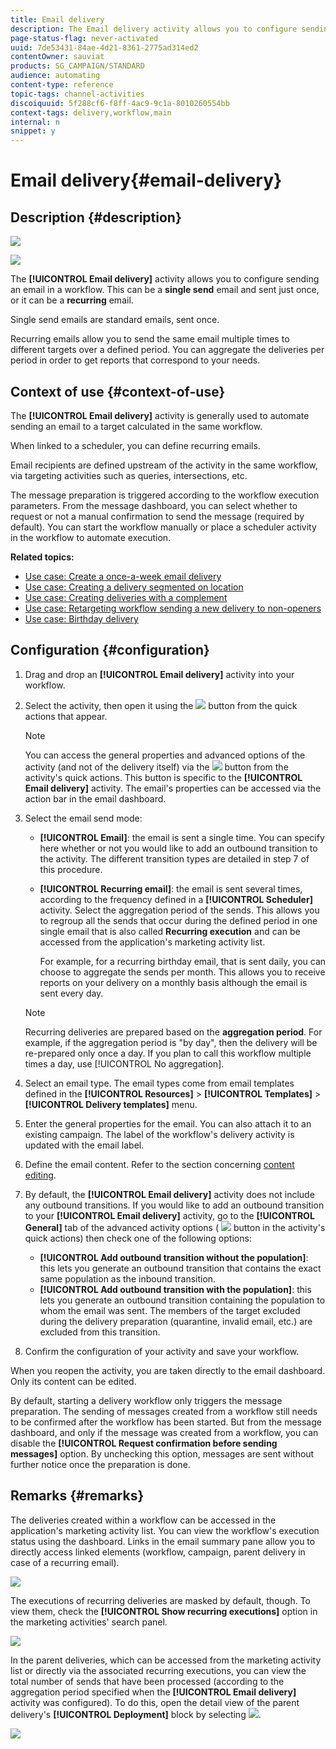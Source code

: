 ```yaml
---
title: Email delivery
description: The Email delivery activity allows you to configure sending a single send email or a recurring email in a workflow.
page-status-flag: never-activated
uuid: 7de53431-84ae-4d21-8361-2775ad314ed2
contentOwner: sauviat
products: SG_CAMPAIGN/STANDARD
audience: automating
content-type: reference
topic-tags: channel-activities
discoiquuid: 5f288cf6-f8ff-4ac9-9c1a-8010260554bb
context-tags: delivery,workflow,main
internal: n
snippet: y
---
```


# Email delivery{#email-delivery}

## Description {#description}

![](assets/email.png)

![](assets/recurrentemail.png)

The **[!UICONTROL Email delivery]** activity allows you to configure sending an email in a workflow. This can be a **single send** email and sent just once, or it can be a **recurring** email.

Single send emails are standard emails, sent once.

Recurring emails allow you to send the same email multiple times to different targets over a defined period. You can aggregate the deliveries per period in order to get reports that correspond to your needs.

## Context of use {#context-of-use}

The **[!UICONTROL Email delivery]** activity is generally used to automate sending an email to a target calculated in the same workflow.

When linked to a scheduler, you can define recurring emails.

Email recipients are defined upstream of the activity in the same workflow, via targeting activities such as queries, intersections, etc.

The message preparation is triggered according to the workflow execution parameters. From the message dashboard, you can select whether to request or not a manual confirmation to send the message (required by default). You can start the workflow manually or place a scheduler activity in the workflow to automate execution.

**Related topics:**

* [Use case: Create a once-a-week email delivery](../../automating/using/workflow-weekly-offer.md)
* [Use case: Creating a delivery segmented on location](../../automating/using/workflow-segmentation-location.md)
* [Use case: Creating deliveries with a complement](../../automating/using/workflow-created-query-with-complement.md)
* [Use case: Retargeting workflow sending a new delivery to non-openers](../../automating/using/workflow-cross-channel-retargeting.md)
* [Use case: Birthday delivery](../../automating/using/birthday-delivery.md)

## Configuration {#configuration}

1. Drag and drop an **[!UICONTROL Email delivery]** activity into your workflow.
1. Select the activity, then open it using the ![](assets/edit_darkgrey-24px.png) button from the quick actions that appear.

   >[!NOTE]
   >
   >You can access the general properties and advanced options of the activity (and not of the delivery itself) via the ![](assets/dlv_activity_params-24px.png) button from the activity's quick actions. This button is specific to the **[!UICONTROL Email delivery]** activity. The email's properties can be accessed via the action bar in the email dashboard.

1. Select the email send mode:

    * **[!UICONTROL Email]**: the email is sent a single time. You can specify here whether or not you would like to add an outbound transition to the activity. The different transition types are detailed in step 7 of this procedure.
    * **[!UICONTROL Recurring email]**: the email is sent several times, according to the frequency defined in a **[!UICONTROL Scheduler]** activity. Select the aggregation period of the sends. This allows you to regroup all the sends that occur during the defined period in one single email that is also called **Recurring execution** and can be accessed from the application's marketing activity list.

      For example, for a recurring birthday email, that is sent daily, you can choose to aggregate the sends per month. This allows you to receive reports on your delivery on a monthly basis although the email is sent every day.

    >[!NOTE]
    >
    >Recurring deliveries are prepared based on the **aggregation period**. For example, if the aggregation period is "by day", then the delivery will be re-prepared only once a day. If you plan to call this workflow multiple times a day, use [!UICONTROL No aggregation].

1. Select an email type. The email types come from email templates defined in the **[!UICONTROL Resources]** > **[!UICONTROL Templates]** > **[!UICONTROL Delivery templates]** menu.
1. Enter the general properties for the email. You can also attach it to an existing campaign. The label of the workflow's delivery activity is updated with the email label.
1. Define the email content. Refer to the section concerning [content editing](../../designing/using/designing-content-in-adobe-campaign.md).
1. By default, the **[!UICONTROL Email delivery]** activity does not include any outbound transitions. If you would like to add an outbound transition to your **[!UICONTROL Email delivery]** activity, go to the **[!UICONTROL General]** tab of the advanced activity options ( ![](assets/dlv_activity_params-24px.png) button in the activity's quick actions) then check one of the following options:

    * **[!UICONTROL Add outbound transition without the population]**: this lets you generate an outbound transition that contains the exact same population as the inbound transition.
    * **[!UICONTROL Add outbound transition with the population]**: this lets you generate an outbound transition containing the population to whom the email was sent. The members of the target excluded during the delivery preparation (quarantine, invalid email, etc.) are excluded from this transition.

1. Confirm the configuration of your activity and save your workflow.

When you reopen the activity, you are taken directly to the email dashboard. Only its content can be edited.

By default, starting a delivery workflow only triggers the message preparation. The sending of messages created from a workflow still needs to be confirmed after the workflow has been started. But from the message dashboard, and only if the message was created from a workflow, you can disable the **[!UICONTROL Request confirmation before sending messages]** option. By unchecking this option, messages are sent without further notice once the preparation is done.

## Remarks {#remarks}

The deliveries created within a workflow can be accessed in the application's marketing activity list. You can view the workflow's execution status using the dashboard. Links in the email summary pane allow you to directly access linked elements (workflow, campaign, parent delivery in case of a recurring email).

![](assets/wkf_display_recurrent_executions_2.png)

The executions of recurring deliveries are masked by default, though. To view them, check the **[!UICONTROL Show recurring executions]** option in the marketing activities' search panel.

![](assets/wkf_display_recurrent_executions.png)

In the parent deliveries, which can be accessed from the marketing activity list or directly via the associated recurring executions, you can view the total number of sends that have been processed (according to the aggregation period specified when the **[!UICONTROL Email delivery]** activity was configured). To do this, open the detail view of the parent delivery's **[!UICONTROL Deployment]** block by selecting ![](assets/wkf_dlv_detail_button.png).

![](assets/wkf_display_recurrent_executions_3.png)
